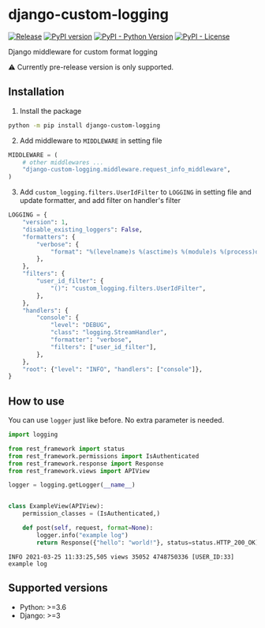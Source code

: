 # django-custom-logging

[![Release](https://github.com/sh-cho/django-custom-logging/actions/workflows/release.yml/badge.svg)](https://github.com/sh-cho/django-custom-logging/actions/workflows/release.yml)
[![PyPI version](https://badge.fury.io/py/django-custom-logging.svg)](https://pypi.python.org/pypi/django-custom-logging/)
[![PyPI - Python Version](https://img.shields.io/pypi/pyversions/django-custom-logging)](https://pypi.python.org/pypi/django-custom-logging/)
[![PyPI - License](https://img.shields.io/pypi/l/django-custom-logging)](https://github.com/sh-cho/django-custom-logging/blob/master/LICENSE)

Django middleware for custom format logging

⚠️ Currently pre-release version is only supported.


## Installation
1. Install the package
```sh
python -m pip install django-custom-logging
```
2. Add middleware to `MIDDLEWARE` in setting file
```python
MIDDLEWARE = (
    # other middlewares ...
    "django-custom-logging.middleware.request_info_middleware",
)
```
3. Add `custom_logging.filters.UserIdFilter` to `LOGGING` in setting file and update formatter, and add filter on handler's filter
```python
LOGGING = {
    "version": 1,
    "disable_existing_loggers": False,
    "formatters": {
        "verbose": {
            "format": "%(levelname)s %(asctime)s %(module)s %(process)d %(thread)d [USER_ID:%(user_id)d] %(message)s",
        },
    },
    "filters": {
        "user_id_filter": {
            "()": "custom_logging.filters.UserIdFilter",
        },
    },
    "handlers": {
        "console": {
            "level": "DEBUG",
            "class": "logging.StreamHandler",
            "formatter": "verbose",
            "filters": ["user_id_filter"],
        },
    },
    "root": {"level": "INFO", "handlers": ["console"]},
}
```


## How to use
You can use `logger` just like before. No extra parameter is needed.

```python
import logging

from rest_framework import status
from rest_framework.permissions import IsAuthenticated
from rest_framework.response import Response
from rest_framework.views import APIView

logger = logging.getLogger(__name__)


class ExampleView(APIView):
    permission_classes = (IsAuthenticated,)

    def post(self, request, format=None):
        logger.info("example log")
        return Response({"hello": "world!"}, status=status.HTTP_200_OK)
```

```
INFO 2021-03-25 11:33:25,505 views 35052 4748750336 [USER_ID:33] example log
```

## Supported versions
- Python: >=3.6
- Django: >=3
